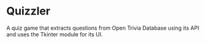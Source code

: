 # Quizzler
A quiz game that extracts questions from Open Trivia Database using its API and uses the Tkinter module for its UI.

